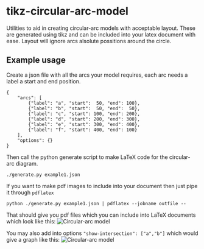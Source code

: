 tikz-circular-arc-model
=======================

Utilities to aid in creating circular-arc models with acceptable layout. These are generated using tikz and can be included into your latex document with ease. Layout will ignore arcs alsolute possitions around the circle.

Example usage
-------------

Create a json file with all the arcs your model requires, each arc needs a label a start and end position.

	{
		"arcs": [
			{"label": "a", "start":  50, "end": 100},
			{"label": "b", "start":  50, "end":  50},
			{"label": "c", "start": 100, "end": 200},
			{"label": "d", "start": 200, "end": 300},
			{"label": "e", "start": 300, "end": 400},
			{"label": "f", "start": 400, "end": 100}
		],
		"options": {}
	}

Then call the python generate script to make LaTeX code for the circular-arc diagram.

	./generate.py example1.json

If you want to make pdf images to include into your document then just pipe it through `pdflatex`

	python ./generate.py example1.json | pdflatex --jobname outfile --

That should give you pdf files which you can include into LaTeX documents which look like this:
![Circular-arc model](https://raw.github.com/Ignition/tikz-circular-arc-model/master/example1.png)

You may also add into options `"show-intersection": ["a","b"]` which would give a graph like this:
![Circular-arc model](https://raw.github.com/Ignition/tikz-circular-arc-model/master/example2.png)

